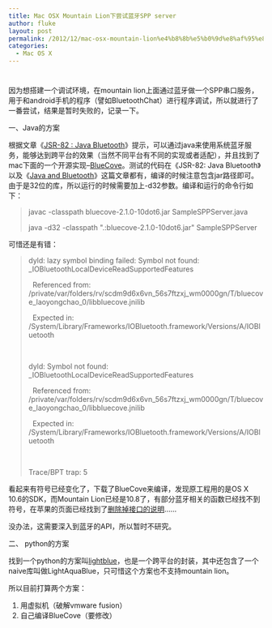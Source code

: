 ```yaml
---
title: Mac OSX Mountain Lion下尝试蓝牙SPP server
author: fluke
layout: post
permalink: /2012/12/mac-osx-mountain-lion%e4%b8%8b%e5%b0%9d%e8%af%95%e8%93%9d%e7%89%99spp-server/
categories:
  - Mac OS X
---
```

# 

因为想搭建一个调试环境，在mountain lion上面通过蓝牙做一个SPP串口服务，用于和android手机的程序（譬如BluetoothChat）进行程序调试，所以就进行了一番尝试，结果是暂时失败的，记录一下。

一、Java的方案

根据文章《[JSR-82 : Java Bluetooth][1]》提示，可以通过java来使用系统蓝牙服务，能够达到跨平台的效果（当然不同平台有不同的实现或者适配），并且找到了mac下面的一个开源实现–[BlueCove][2]。测试的代码在《JSR-82: Java Bluetooth》以及《[Java and Bluetooth][3]》这篇文章都有，编译的时候注意包含jar路径即可。由于是32位的库，所以运行的时候需要加上-d32参数。编译和运行的命令行如下：

 [1]: http://www.jsr82.com/jsr-82-sample-spp-server-and-client/
 [2]: http://bluecove.org/
 [3]: http://homepages.ius.edu/RWISMAN/C490/html/JavaandBluetooth.htm

> javac -classpath bluecove-2.1.0-10dot6.jar SampleSPPServer.java
> 
> java -d32 -classpath ".:bluecove-2.1.0-10dot6.jar" SampleSPPServer

可惜还是有错：

> dyld: lazy symbol binding failed: Symbol not found: _IOBluetoothLocalDeviceReadSupportedFeatures
> 
>   Referenced from: /private/var/folders/rv/scdm9d6x6vn\_56s7ftzxj\_wm0000gn/T/bluecove\_laoyongchao\_0/libbluecove.jnilib
> 
>   Expected in: /System/Library/Frameworks/IOBluetooth.framework/Versions/A/IOBluetooth
> 
>  
> 
> dyld: Symbol not found: _IOBluetoothLocalDeviceReadSupportedFeatures
> 
>   Referenced from: /private/var/folders/rv/scdm9d6x6vn\_56s7ftzxj\_wm0000gn/T/bluecove\_laoyongchao\_0/libbluecove.jnilib
> 
>   Expected in: /System/Library/Frameworks/IOBluetooth.framework/Versions/A/IOBluetooth
> 
>  
> 
> Trace/BPT trap: 5

看起来有符号已经变化了，下载了BlueCove来编译，发现原工程用的是OS X 10.6的SDK，而Mountain Lion已经是10.8了，有部分蓝牙相关的函数已经找不到符号，在苹果的页面已经找到了[删除掉接口的说明][4]……

 [4]: https://developer.apple.com/library/mac/#releasenotes/General/APIDiffsMacOSX10_8/IOBluetooth.html

没办法，这需要深入到蓝牙的API，所以暂时不研究。

二、 python的方案

找到一个python的方案叫[lightblue][5]，也是一个跨平台的封装，其中还包含了一个naive库叫做LightAquaBlue，只可惜这个方案也不支持mountain lion。

 [5]: http://lightblue.sourceforge.net/

所以目前打算两个方案：

1. 用虚拟机（破解vmware fusion）  
2. 自己编译BlueCove（要修改）